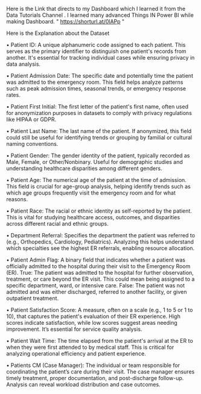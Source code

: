 Here is the Link that directs to my Dashboard which I learned it from the Data Tutorials Channel .
I learned many advanced Things IN Power BI while making Dashboard.
" https://shorturl.at/0lAPp "

Here is the Explanation about the Dataset

•	Patient ID:
A unique alphanumeric code assigned to each patient. This serves as the primary identifier to distinguish one patient's records from another. It's essential for tracking individual cases while ensuring privacy in data analysis.

•	Patient Admission Date:
The specific date and potentially time the patient was admitted to the emergency room. This field helps analyze patterns such as peak admission times, seasonal trends, or emergency response rates.

•	Patient First Initial:
The first letter of the patient's first name, often used for anonymization purposes in datasets to comply with privacy regulations like HIPAA or GDPR.

•	Patient Last Name:
The last name of the patient. If anonymized, this field could still be useful for identifying trends or grouping by familial or cultural naming conventions.

•	Patient Gender:
The gender identity of the patient, typically recorded as Male, Female, or Other/Nonbinary. Useful for demographic studies and understanding healthcare disparities among different genders.

•	Patient Age:
The numerical age of the patient at the time of admission. This field is crucial for age-group analysis, helping identify trends such as which age groups frequently visit the emergency room and for what reasons.

•	Patient Race:
The racial or ethnic identity as self-reported by the patient. This is vital for studying healthcare access, outcomes, and disparities across different racial and ethnic groups.

•	Department Referral:
Specifies the department the patient was referred to (e.g., Orthopedics, Cardiology, Pediatrics). Analyzing this helps understand which specialties see the highest ER referrals, enabling resource allocation.

•	Patient Admin Flag:
A binary field that indicates whether a patient was officially admitted to the hospital during their visit to the Emergency Room (ER).
True: The patient was admitted to the hospital for further observation, treatment, or care beyond the ER visit. This could mean being assigned to a specific department, ward, or intensive care.
False: The patient was not admitted and was either discharged, referred to another facility, or given outpatient treatment.

•	Patient Satisfaction Score:
A measure, often on a scale (e.g., 1 to 5 or 1 to 10), that captures the patient's evaluation of their ER experience. High scores indicate satisfaction, while low scores suggest areas needing improvement. It’s essential for service quality analysis.

•	Patient Wait Time:
The time elapsed from the patient's arrival at the ER to when they were first attended to by medical staff. This is critical for analyzing operational efficiency and patient experience.

•	Patients CM (Case Manager):
The individual or team responsible for coordinating the patient’s care during their visit. The case manager ensures timely treatment, proper documentation, and post-discharge follow-up. Analysis can reveal workload distribution and case outcomes.

